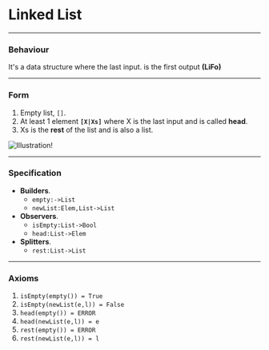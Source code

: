 # Linked List
***
### Behaviour
It's a data structure where the last input.
is the first output **(LiFo)**
***
### Form
1. Empty list, `[]`.
2. At least 1 element **`[X|Xs]`** where X is the last input and is called **head**.
3. Xs is the **rest** of the list and is also a list.

![Illustration!](https://miro.medium.com/max/970/1*f2oDQ0cdY54olxCFOIMIdQ.png)

***
### Specification
- **Builders**.
    - `empty:->List`
    - `newList:Elem,List->List`
- **Observers**.
    - `isEmpty:List->Bool`
    - `head:List->Elem`
- **Splitters**.
    - `rest:List->List`
***
### Axioms
1. `isEmpty(empty()) = True`
2. `isEmpty(newList(e,l)) = False`
3. `head(empty()) = ERROR`
4. `head(newList(e,l)) = e`
5. `rest(empty()) = ERROR`
6. `rest(newList(e,l)) = l`

